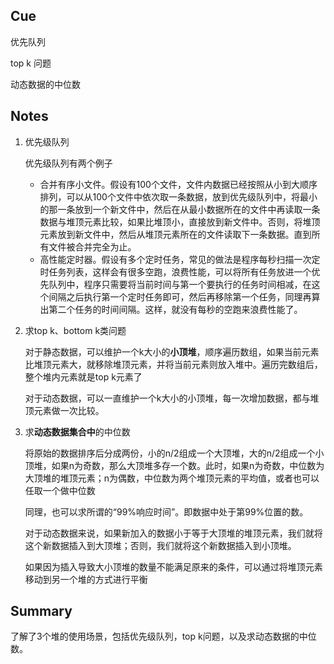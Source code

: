 ## Cue

优先队列

top k 问题

动态数据的中位数

## Notes

1. 优先级队列

   优先级队列有两个例子

   * 合并有序小文件。假设有100个文件，文件内数据已经按照从小到大顺序排列，可以从100个文件中依次取一条数据，放到优先级队列中，将最小的那一条放到一个新文件中，然后在从最小数据所在的文件中再读取一条数据与堆顶元素比较，如果比堆顶小，直接放到新文件中。否则，将堆顶元素放到新文件中，然后从堆顶元素所在的文件读取下一条数据。直到所有文件被合并完全为止。
   * 高性能定时器。假设有多个定时任务，常见的做法是程序每秒扫描一次定时任务列表，这样会有很多空跑，浪费性能，可以将所有任务放进一个优先队列中，程序只需要将当前时间与第一个要执行的任务时间相减，在这个间隔之后执行第一个定时任务即可，然后再移除第一个任务，同理再算出第二个任务的时间间隔。这样，就没有每秒的空跑来浪费性能了。

2. 求top k、bottom k类问题

   对于静态数据，可以维护一个k大小的**小顶堆**，顺序遍历数组，如果当前元素比堆顶元素大，就移除堆顶元素，并将当前元素则放入堆中。遍历完数组后，整个堆内元素就是top k元素了

   对于动态数据，可以一直维护一个k大小的小顶堆，每一次增加数据，都与堆顶元素做一次比较。

3. 求**动态数据集合中**的中位数

   将原始的数据排序后分成两份，小的n/2组成一个大顶堆，大的n/2组成一个小顶堆，如果n为奇数，那么大顶堆多存一个数。此时，如果n为奇数，中位数为大顶堆的堆顶元素；n为偶数，中位数为两个堆顶元素的平均值，或者也可以任取一个做中位数

   同理，也可以求所谓的“99%响应时间”。即数据中处于第99%位置的数。

   对于动态数据来说，如果新加入的数据小于等于大顶堆的堆顶元素，我们就将这个新数据插入到大顶堆；否则，我们就将这个新数据插入到小顶堆。

   如果因为插入导致大小顶堆的数量不能满足原来的条件，可以通过将堆顶元素移动到另一个堆的方式进行平衡

## Summary

了解了3个堆的使用场景，包括优先级队列，top k问题，以及求动态数据的中位数。

